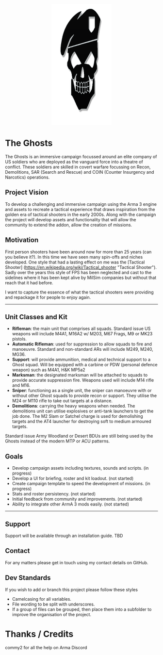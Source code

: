 <p align="center">
  <img src="https://github.com/bat26/the_ghosts/blob/master/the%20ghosts.png?raw=true" height="400px" width="200px" alt="The Ghosts"/>
</p>



# The Ghosts
The Ghosts is an immersive campaign focussed around an elite company of US soldiers who are deployed as the vanguard force into a theatre of conflict.
These soldiers are skilled in covert warfare focussing on Recon, Demolitions, SAR (Search and Rescue) and COIN (Counter Insurgency and Narcotics) operations.

## Project Vision
To develop a challenging and immersive campaign using the Arma 3 engine and assets to recreate a tactical experience that draws inspiration from the golden era of tactical shooters in the early 2000s.
Along with the campaign the project will develop assets and functionality that will allow the community to extend the addon, allow the creation of missions.

## Motivation

First person shooters have been around now for more than 25 years (can you believe it?). In this time we have seen many spin-offs and niches developed.
One style that had a lasting effect on me was the [Tactical Shooter] (https://en.wikipedia.org/wiki/Tactical_shooter "Tactical Shooter").
Sadly over the years this style of FPS has been neglected and cast to the sidelines where it has been kept alive by MilSim companies
but without that reach that it had before.

I want to capture the essence of what the tactical shooters were providing and repackage it for people to enjoy again.

---
## Unit Classes and Kit
* **Rifleman**: the main unit that comprises all squads. Standard issue US weapons will include M4A1, M16A2 w/ M203, M67 Frags, M9 or MK23 pistols.
* **Automatic Rifleman**: used for suppression to allow squads to fire and manoeuvre. Standard and non-standard ARs will include M249, M240, MG36.
* **Support**: will provide ammunition, medical and technical support to a Ghost squad. Will be equipped with a carbine or PDW (personal defence weapon) such as M4A1, H&K MP5a2
* **Marksman**: the designated marksman will be attached to squads to provide accurate suppression fire. Weapons used will include M14 rifle and M16.
* **Sniper**: functioning as a single unit, the sniper can manoeuvre with or without other Ghost squads to provide recon or support. They utilise the M24 or M110 rifle to take out targets at a distance.
* **Demolitions**: carrying the heavy weapons when needed. The demolitions unit can utilise explosives or anti-tank launchers to get the job done. The M2 Slam or Satchel charge is used for demolishing targets and the AT4 launcher for destroying soft to medium armoured targets.

Standard issue Army Woodland or Desert BDUs are still being used by the Ghosts instead of the modern MTP or ACU patterns.

## Goals
* Develop campaign assets including textures, sounds and scripts. (in progress)
* Develop a UI for briefing, roster and kit loadout. (not started)
* Create campaign template to speed the development of missions. (in progress)
* Stats and roster persistency. (not started)
* Initial feedback from community and improvements. (not started)
* Ability to integrate other ArmA 3 mods easily. (not started)


---
## Support

Support will be available through an installation guide. TBD

## Contact

For any matters please get in touch using my contact details on GitHub.

## Dev Standards

If you wish to add or branch this project please follow these styles

* Camelcasing for all variables.
* File wording to be split with underscores.
* If a group of files can be grouped, then place them into a subfolder to improve the organisation of the project.

# Thanks / Credits

commy2 for all the help on Arma Discord 
